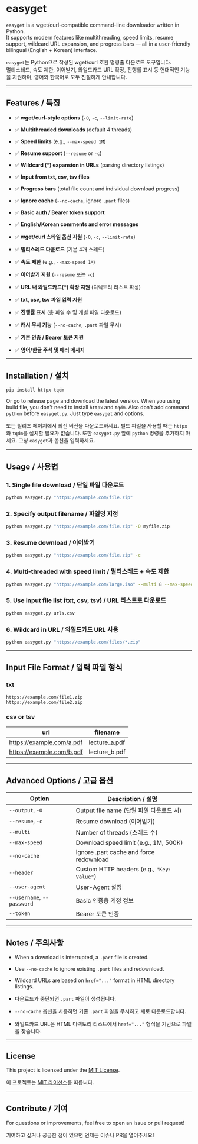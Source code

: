 # easyget

`easyget` is a wget/curl-compatible command-line downloader written in Python.  
It supports modern features like multithreading, speed limits, resume support, wildcard URL expansion, and progress bars — all in a user-friendly bilingual (English + Korean) interface.

`easyget`는 Python으로 작성된 wget/curl 호환 명령줄 다운로드 도구입니다.  
멀티스레드, 속도 제한, 이어받기, 와일드카드 URL 확장, 진행률 표시 등 현대적인 기능을 지원하며, 영어와 한국어로 모두 친절하게 안내합니다.

---

## Features / 특징

- ✅ **wget/curl-style options** (`-O`, `-c`, `--limit-rate`)
- ✅ **Multithreaded downloads** (default 4 threads)
- ✅ **Speed limits** (e.g., `--max-speed 1M`)
- ✅ **Resume support** (`--resume` or `-c`)
- ✅ **Wildcard (*) expansion in URLs** (parsing directory listings)
- ✅ **Input from txt, csv, tsv files**
- ✅ **Progress bars** (total file count and individual download progress)
- ✅ **Ignore cache** (`--no-cache`, ignore `.part` files)
- ✅ **Basic auth / Bearer token support**
- ✅ **English/Korean comments and error messages**

- ✅ **wget/curl 스타일 옵션 지원** (`-O`, `-c`, `--limit-rate`)
- ✅ **멀티스레드 다운로드** (기본 4개 스레드)
- ✅ **속도 제한** (e.g., `--max-speed 1M`)
- ✅ **이어받기 지원** (`--resume` 또는 `-c`)
- ✅ **URL 내 와일드카드(*) 확장 지원** (디렉토리 리스트 파싱)
- ✅ **txt, csv, tsv 파일 입력 지원**
- ✅ **진행률 표시** (총 파일 수 및 개별 파일 다운로드)
- ✅ **캐시 무시 기능** (`--no-cache`, `.part` 파일 무시)
- ✅ **기본 인증 / Bearer 토큰 지원**
- ✅ **영어/한글 주석 및 에러 메시지**

---

## Installation / 설치

```bash
pip install httpx tqdm
```

Or go to release page and download the latest version. When you using build file, you don't need to install `httpx` and `tqdm`. Also don't add command `python` before `easyget.py`. Just type `easyget` and options.

또는 릴리즈 페이지에서 최신 버전을 다운로드하세요. 빌드 파일을 사용할 때는 `httpx`와 `tqdm`를 설치할 필요가 없습니다. 또한 `easyget.py` 앞에 `python` 명령을 추가하지 마세요. 그냥 `easyget`과 옵션을 입력하세요.

---

## Usage / 사용법

### 1. Single file download / 단일 파일 다운로드

```bash
python easyget.py "https://example.com/file.zip"
```

### 2. Specify output filename / 파일명 지정

```bash
python easyget.py "https://example.com/file.zip" -O myfile.zip
```

### 3. Resume download / 이어받기

```bash
python easyget.py "https://example.com/file.zip" -c
```

### 4. Multi-threaded with speed limit / 멀티스레드 + 속도 제한

```bash
python easyget.py "https://example.com/large.iso" --multi 8 --max-speed 2M
```

### 5. Use input file list (txt, csv, tsv) / URL 리스트로 다운로드

```bash
python easyget.py urls.csv
```

### 6. Wildcard in URL / 와일드카드 URL 사용

```bash
python easyget.py "https://example.com/files/*.zip"
```

---

## Input File Format / 입력 파일 형식

### txt

```
https://example.com/file1.zip
https://example.com/file2.zip
```

### csv or tsv

| url                         | filename         |
|----------------------------|------------------|
| https://example.com/a.pdf  | lecture_a.pdf    |
| https://example.com/b.pdf  | lecture_b.pdf    |

---

## Advanced Options / 고급 옵션

| Option                   | Description / 설명 |
|--------------------------|---------------------|
| `--output`, `-O`         | Output file name (단일 파일 다운로드 시) |
| `--resume`, `-c`         | Resume download (이어받기) |
| `--multi`                | Number of threads (스레드 수) |
| `--max-speed`            | Download speed limit (e.g., 1M, 500K) |
| `--no-cache`             | Ignore .part cache and force redownload |
| `--header`               | Custom HTTP headers (e.g., `"Key: Value"`) |
| `--user-agent`           | User-Agent 설정 |
| `--username`, `--password` | Basic 인증용 계정 정보 |
| `--token`                | Bearer 토큰 인증 |

---

## Notes / 주의사항

- When a download is interrupted, a `.part` file is created.
- Use `--no-cache` to ignore existing `.part` files and redownload.
- Wildcard URLs are based on `href="..."` format in HTML directory listings.

- 다운로드가 중단되면 `.part` 파일이 생성됩니다.
- `--no-cache` 옵션을 사용하면 기존 `.part` 파일을 무시하고 새로 다운로드합니다.
- 와일드카드 URL은 HTML 디렉토리 리스트에서 `href="..."` 형식을 기반으로 파일을 찾습니다.

---

## License

This project is licensed under the [MIT License](./LICENSE).

이 프로젝트는 [MIT 라이선스](./LICENSE)를 따릅니다.

---

## Contribute / 기여
For questions or improvements, feel free to open an issue or pull request!

기여하고 싶거나 궁금한 점이 있으면 언제든 이슈나 PR을 열어주세요!
